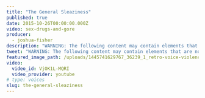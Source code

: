 ```yaml
---
title: "The General Sleaziness"
published: true
date: 2015-10-26T00:00:00.000Z
video: sex-drugs-and-gore
producer:
  - joshua-fisher
description: "WARNING: The following content may contain elements that are not suitable for some politicians. But you might like it. A new series of original short docs produced for Facebook. "
tweet: "WARNING: The following content may contain elements that are not suitable for some politicians. But you might like it. A new series of original short docs produced for Facebook."
featured_image_path: /uploads/1445741629767_36239_1_retro-voice-violence.jpg
video:
  video_id: VjOK1L-MQRI
  video_provider: youtube
# type: voices
slug: the-general-sleaziness
---
```

